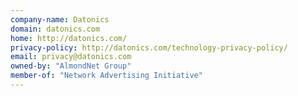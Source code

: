 ```yaml
---
company-name: Datonics
domain: datonics.com
home: http://datonics.com/
privacy-policy: http://datonics.com/technology-privacy-policy/
email: privacy@datonics.com
owned-by: "AlmondNet Group"
member-of: "Network Advertising Initiative"
---
```




